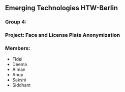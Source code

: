 ## Emerging Technologies HTW-Berlin

### Group 4: 
### Project: Face and License Plate Anonymization

### Members:
- Fidel
- Deema
- Aiman
- Anup
- Sakshi
- Siddhant